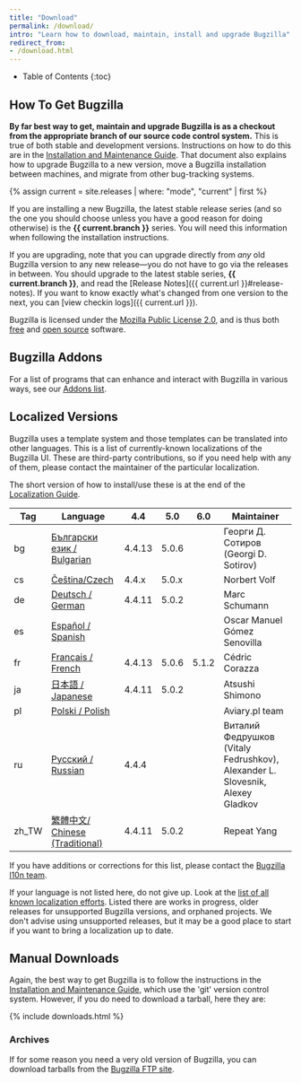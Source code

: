 ```yaml
---
title: "Download"
permalink: /download/
intro: "Learn how to download, maintain, install and upgrade Bugzilla"
redirect_from:
- /download.html
---
```


* Table of Contents
{:toc}

## How To Get Bugzilla

**By far best way to get, maintain and upgrade Bugzilla is as a checkout from the appropriate branch of our source code control system.** This is true of both stable and development versions. Instructions on how to do this are in the [Installation and Maintenance Guide](https://bugzilla.readthedocs.org/en/latest/installing/). That document also explains how to upgrade Bugzilla to a new version, move a Bugzilla installation between machines, and migrate from other bug-tracking systems.

{% assign current = site.releases | where: "mode", "current" | first %}

If you are installing a new Bugzilla, the latest stable release series (and so the one you should choose unless you have a good reason for doing otherwise) is the **{{ current.branch }}** series. You will need this information when following the installation instructions.

If you are upgrading, note that you can upgrade directly from _any_ old Bugzilla version to any new release—you do not have to go via the releases in between. You should upgrade to the latest stable series, **{{ current.branch }}**, and read the [Release Notes]({{ current.url }}#release-notes). If you want to know exactly what's changed from one version to the next, you can [view checkin logs]({{ current.url }}).

Bugzilla is licensed under the [Mozilla Public License 2.0](https://www.mozilla.org/MPL/2.0), and is thus both [free](http://www.gnu.org/philosophy/free-sw.html) and [open source](http://opensource.org/osd) software.

## Bugzilla Addons

For a list of programs that can enhance and interact with Bugzilla in various ways, see our [Addons list](https://wiki.mozilla.org/Bugzilla:Addons).

## Localized Versions

Bugzilla uses a template system and those templates can be translated into other languages. This is a list of currently-known localizations of the Bugzilla UI. These are third-party contributions, so if you need help with any of them, please contact the maintainer of the particular localization.

The short version of how to install/use these is at the end of the [Localization Guide](https://wiki.mozilla.org/Bugzilla:L10n:Guide).

|Tag  |Language                                                                             |4.4   |5.0  |6.0  |Maintainer|
|---  |---                                                                                  |---   |---  |---  |---       |
|bg   |[Български език / Bulgarian](ftp://sotirov-bg.net/pub/contrib/mozilla/bugzilla/l10n/)|4.4.13|5.0.6|     |Георги Д. Сотиров (Georgi D. Sotirov)|
|cs   |[Čeština/Czech](http://www.bugzilla.cz/)                                             |4.4.x |5.0.x|     |Norbert Volf|
|de   |[Deutsch / German](http://bugzilla-de.sourceforge.net/)                              |4.4.11|5.0.2|     |Marc Schumann|
|es   |[Español / Spanish](https://sourceforge.net/projects/bugzilla-es/)                   |      |     |     |Oscar Manuel Gómez Senovilla|
|fr   |[Français / French](http://www.bugzilla.fr/)                                         |4.4.13|5.0.6|5.1.2|Cédric Corazza|
|ja   |[日本語 / Japanese](http://bug-ja.org/)                                               |4.4.11|5.0.2|     |Atsushi Shimono|
|pl   |[Polski / Polish](http://www.aviary.pl/projekty/bugzilla/")                          |      |     |     |Aviary.pl team|
|ru   |[Русский / Russian](https://sourceforge.net/projects/bugzilla-ru/)                   |4.4.4 |     |     |Виталий Федрушков (Vitaly Fedrushkov), Alexander L. Slovesnik, Alexey Gladkov|
|zh_TW|[繁體中文/ Chinese (Traditional)](https://code.google.com/p/bugzilla-tw/)             |4.4.11|5.0.2|     |Repeat Yang|

If you have additions or corrections for this list, please contact the [Bugzilla l10n team](https://wiki.mozilla.org/Bugzilla:L10n).

If your language is not listed here, do not give up. Look at the [list of all known localization efforts](https://wiki.mozilla.org/Bugzilla:L10n:Localization_Teams). Listed there are works in progress, older releases for unsupported Bugzilla versions, and orphaned projects. We don't advise using unsupported releases, but it may be a good place to start if you want to bring a localization up to date. 

## Manual Downloads

Again, the best way to get Bugzilla is to follow the instructions in the [Installation and Maintenance Guide](https://bugzilla.readthedocs.org/en/latest/installing/), which use the 'git' version control system. However, if you do need to download a tarball, here they are:

{% include downloads.html %}

### Archives

If for some reason you need a very old version of Bugzilla, you can download tarballs from the [Bugzilla FTP site](https://ftp.mozilla.org/pub/mozilla.org/webtools/).
